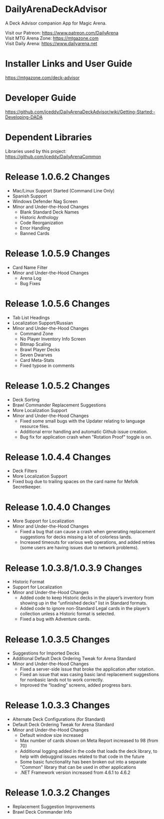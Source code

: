 # DailyArenaDeckAdvisor
A Deck Advisor companion App for Magic Arena.

Visit our Patreon: https://www.patreon.com/DailyArena  
Visit MTG Arena Zone: https://mtgazone.com  
Visit Daily Arena: https://www.dailyarena.net

# Installer Links and User Guide
https://mtgazone.com/deck-advisor

# Developer Guide
https://github.com/jceddy/DailyArenaDeckAdvisor/wiki/Getting-Started:-Developing-DADA

# Dependent Libraries
Libraries used by this project:  
https://github.com/jceddy/DailyArenaCommon

# Release 1.0.6.2 Changes
 - Mac/Linux Support Started (Command Line Only)
 - Spanish Support
 - Windows Defender Nag Screen
 - Minor and Under-the-Hood Changes
   - Blank Standard Deck Names
   - Historic Anthology
   - Code Reorganization
   - Error Handling
   - Banned Cards

# Release 1.0.5.9 Changes
 - Card Name Filter
 - Minor and Under-the-Hood Changes
   - Arena Log
   - Bug Fixes

# Release 1.0.5.6 Changes
 - Tab List Headings
 - Localization Support/Russian
 - Minor and Under-the-Hood Changes
   - Command Zone
   - No Player Inventory Info Screen
   - Bitmap Scaling
   - Brawl Player Decks
   - Seven Dwarves
   - Card Meta-Stats
   - Fixed typose in comments

# Release 1.0.5.2 Changes
 - Deck Sorting
 - Brawl Commander Replacement Suggestions
 - More Localization Support
 - Minor and Under-the-Hood Changes
   - Fixed some small bugs with the Updater relating to language resource files.
   - Additional error handling and automatic Github issue creation.
   - Bug fix for application crash when "Rotation Proof" toggle is on.

# Release 1.0.4.4 Changes
 - Deck Filters
 - More Localization Support
 - Fixed bug due to trailing spaces on the card name for Mefolk Secretkeeper.

# Release 1.0.4.0 Changes
- More Support for Localization
- Minor and Under-the-Hood Changes
  - Fixed a bug that can cause a crash when generating replacement suggestions for decks missing a lot of colorless lands.
  - Increased timeouts for various web operations, and added retries (some users are having issues due to network problems).

# Release 1.0.3.8/1.0.3.9 Changes
- Historic Format
- Support for Localization
- Minor and Under-the-Hood Changes
  - Added code to keep Historic decks in the player’s inventory from showing up in the “unfinished decks” list in Standard formats.
  - Added code to ignore non-Standard Legal cards in the player’s collection unless a Historic format is selected.
  - Fixed a bug with Adventure cards.

# Release 1.0.3.5 Changes
- Suggestions for Imported Decks
- Additional Default Deck Ordering Tweak for Arena Standard
- Minor and Under-the-Hood Changes
  - Fixed a server-side issue that broke the application after rotation.
  - Fixed an issue that was casing basic land replacement suggestions for nonbasic lands not to work correctly.
  - Improved the “loading” screens, added progress bars.

# Release 1.0.3.3 Changes
- Alternate Deck Configurations (for Standard)
- Default Deck Ordering Tweak for Arena Standard
- Minor and Under-the-Hood Changes
  - Default window size increased
  - Max number of cards shown on Meta Report increased to 98 (from 70)
  - Additional logging added in the code that loads the deck library, to help with debuggind issues related to that code in the future
  - Some basic functionality has been broken out into a separate "Common" library that can be used in other applications
  - .NET Framework version increased from 4.6.1 to 4.6.2

# Release 1.0.3.2 Changes
- Replacement Suggestion Improvements
- Brawl Deck Commander Info

